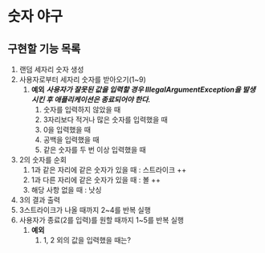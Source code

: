 # 숫자 야구
## 구현할 기능 목록
1. 랜덤 세자리 숫자 생성
2. 사용자로부터 세자리 숫자를 받아오기(1~9)
   1. **예외**
      ***사용자가 잘못된 값을 입력할 경우 IllegalArgumentException을 발생시킨 후 애플리케이션은 종료되어야 한다.***
      1. 숫자를 입력하지 않았을 때
      2. 3자리보다 적거나 많은 숫자를 입력했을 때
      3. 0을 입력했을 때 
      4. 공백을 입력했을 때
      5. 같은 숫자를 두 번 이상 입력했을 때
3. 2의 숫자를 순회
   1. 1과 같은 자리에 같은 숫자가 있을 때 : 스트라이크 ++
   2. 1과 다른 자리에 같은 숫자가 있을 때 : 볼 ++
   3. 해당 사항 없을 때 : 낫싱
4. 3의 결과 출력
5. 3스트라이크가 나올 때까지 2~4를 반복 실행
6. 사용자가 종료(2를 입력)를 원할 때까지 1~5를 반복 실행
   1. **예외**
      1. 1, 2 외의 값을 입력했을 때는?
